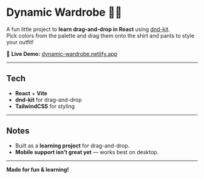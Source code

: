 # Dynamic Wardrobe 👕👖

A fun little project to **learn drag-and-drop in React** using [dnd-kit](https://dndkit.com/).  
Pick colors from the palette and drag them onto the shirt and pants to style your outfit!

🎨 **Live Demo:** [dynamic-wardrobe.netlify.app](https://dynamic-wardrobe.netlify.app)

---

## Tech
- **React** + **Vite**  
- **dnd-kit** for drag-and-drop  
- **TailwindCSS** for styling  

---

## Notes
- Built as a **learning project** for drag-and-drop.  
- **Mobile support isn’t great yet** — works best on desktop.  

---

**Made for fun & learning!**
